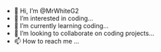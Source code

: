- 👋 Hi, I’m @MrWhiteG2
- 👀 I’m interested in coding...
- 🌱 I’m currently learning coding...
- 💞️ I’m looking to collaborate on coding projects...
- 📫 How to reach me ...

<!---
MrWhiteG2/MrWhiteG2 is a ✨ special ✨ repository because its `README.md` (this file) appears on your GitHub profile.
You can click the Preview link to take a look at your changes.
--->
